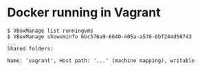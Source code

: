 # Docker running in Vagrant

```
$ VBoxManage list runningvms
$ VBoxManage showvminfo 6bc576a9-6640-405a-a570-0bf244d50743
...
Shared folders:  

Name: 'vagrant', Host path: '...' (machine mapping), writable

```


